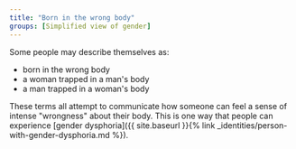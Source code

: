 ```yaml
---
title: "Born in the wrong body"
groups: [Simplified view of gender]
---
```


Some people may describe themselves as:

- born in the wrong body
- a woman trapped in a man's body
- a man trapped in a woman's body

These terms all attempt to communicate how someone can feel a sense of intense "wrongness" about their body. This is one way that people can experience [gender dysphoria]({{ site.baseurl }}{% link _identities/person-with-gender-dysphoria.md %}).